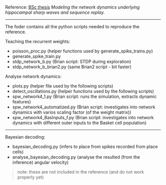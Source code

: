 Reference: [BSc thesis](https://drive.google.com/file/d/0B089tpx89mdXZk55dm0xZm5adUE/view) *Modeling the network dynamics underlying hippocampal sharp waves and sequence replay.*

------------------------------------------------------

The foder contains all the python scripts needed to reproduce the reference.

Teaching the recurrent weights:
* poisson_proc.py (helper functions used by generate_spike_trains.py)
* generate_spike_train.py
* stdp_network_b.py (Brian script: STDP during exploration)
* stdp_network_b_brian2.py (same Brian2 script - bit faster)

Analyse network dynamics:
* plots.py (helper file used by the following scripts)
* detect_oscillations.py (helper functions used by the following scripts)
* spw_network4_1.py (Brian script: runs the simulation, extracts dynamic features)
* spw_network4_automatized.py (Brian script: investigates into network dynamics with varios scaling factor (of the weight matrix))
* spw_network4_BasInputs_f.py (Brian script: investigates into network dynamics with different outer inputs to the Basket cell population)

------------------------------------------------------

Bayesian decoding:
* bayesian_decoding.py (infers to place from spikes recorded from place cells)
* analyse_bayesian_decoding.py (analyse the resulted (from the inference) angular velocity)

> note: these are not included in the reference (and do not work properly yet)
